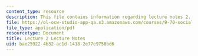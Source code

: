 ```yaml
---
content_type: resource
description: This file contains information regarding lecture notes 2.
file: https://ol-ocw-studio-app-qa.s3.amazonaws.com/courses/9-70-social-psychology-spring-2013/bae259224b32ac1d14182e77e9750bd6_MIT9_70S13_Lect2.pdf
file_type: application/pdf
resourcetype: Document
title: Lecture 2 Lecture Notes
uid: bae25922-4b32-ac1d-1418-2e77e9750bd6
---
```

